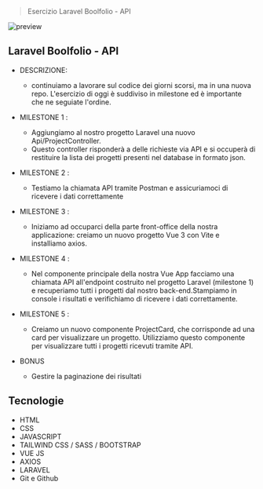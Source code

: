 > Esercizio Laravel Boolfolio - API

![preview](./.github/preview.png)

## Laravel Boolfolio - API

- DESCRIZIONE:
  - continuiamo a lavorare sul codice dei giorni scorsi, ma in una nuova repo. L'esercizio di oggi è suddiviso in milestone ed è importante che ne seguiate l'ordine.


- MILESTONE 1 :
  -  Aggiungiamo al nostro progetto Laravel una nuovo Api/ProjectController.
   - Questo controller risponderà a delle richieste via API e si occuperà di restituire la lista dei progetti presenti nel database in formato json.

- MILESTONE 2 :
  -  Testiamo la chiamata API tramite Postman e assicuriamoci di ricevere i dati correttamente

- MILESTONE 3 :
  -  Iniziamo ad occuparci della parte front-office della nostra applicazione: creiamo un nuovo progetto Vue 3 con Vite e installiamo axios.

- MILESTONE 4 :
  -  Nel componente principale della nostra Vue App facciamo una chiamata API all'endpoint costruito nel progetto Laravel (milestone 1) e recuperiamo tutti i progetti dal nostro back-end.Stampiamo in console i risultati e verifichiamo di ricevere i dati correttamente.

- MILESTONE 5 :
  -  Creiamo un nuovo componente ProjectCard, che corrisponde ad una card per visualizzare un progetto. Utilizziamo questo componente per visualizzare tutti i progetti ricevuti tramite API.

- BONUS
  - Gestire la paginazione dei risultati



## Tecnologie

- HTML
- CSS
- JAVASCRIPT
- TAILWIND CSS / SASS / BOOTSTRAP 
- VUE JS
- AXIOS
- LARAVEL
- Git e Github